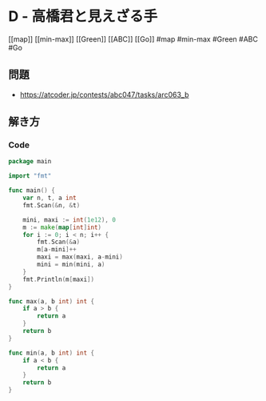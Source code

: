 # D - 高橋君と見えざる手
[[map]] [[min-max]] [[Green]] [[ABC]] [[Go]]
#map #min-max #Green #ABC #Go 

## 問題
- https://atcoder.jp/contests/abc047/tasks/arc063_b

## 解き方
### Code
```go
package main

import "fmt"

func main() {
	var n, t, a int
	fmt.Scan(&n, &t)

	mini, maxi := int(1e12), 0
	m := make(map[int]int)
	for i := 0; i < n; i++ {
		fmt.Scan(&a)
		m[a-mini]++
		maxi = max(maxi, a-mini)
		mini = min(mini, a)
	}
	fmt.Println(m[maxi])
}

func max(a, b int) int {
	if a > b {
		return a
	}
	return b
}

func min(a, b int) int {
	if a < b {
		return a
	}
	return b
}
```